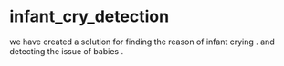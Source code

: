 # infant_cry_detection
we have created a solution for finding the reason of infant crying . and detecting the issue of babies .
